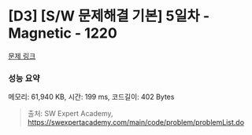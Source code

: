 # [D3] [S/W 문제해결 기본] 5일차 - Magnetic - 1220 

[문제 링크](https://swexpertacademy.com/main/code/problem/problemDetail.do?contestProbId=AV14hwZqABsCFAYD) 

### 성능 요약

메모리: 61,940 KB, 시간: 199 ms, 코드길이: 402 Bytes



> 출처: SW Expert Academy, https://swexpertacademy.com/main/code/problem/problemList.do